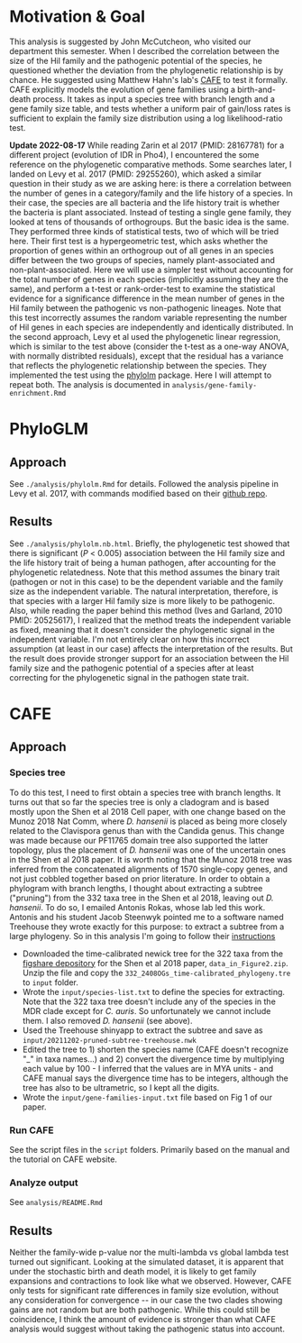 # Motivation & Goal
This analysis is suggested by John McCutcheon, who visited our department this semester. When I described the correlation between the size of the Hil family and the pathogenic potential of the species, he questioned whether the deviation from the phylogenetic relationship is by chance. He suggested using Matthew Hahn's lab's [CAFE](https://hahnlab.github.io/CAFE) to test it formally. CAFE explicitly models the evolution of gene families using a birth-and-death process. It takes as input a species tree with branch length and a gene family size table, and tests whether a uniform pair of gain/loss rates is sufficient to explain the family size distribution using a log likelihood-ratio test. 

**Update 2022-08-17**
While reading Zarin et al 2017 (PMID: 28167781) for a different project (evolution of IDR in Pho4), I encountered the some reference on the phylogenetic comparative methods. Some searches later, I landed on Levy et al. 2017 (PMID: 29255260), which asked a similar question in their study as we are asking here: is there a correlation between the number of genes in a category/family and the life history of a species. In their case, the species are all bacteria and the life history trait is whether the bacteria is plant associated. Instead of testing a single gene family, they looked at tens of thousands of orthogroups. But the basic idea is the same. They performed three kinds of statistical tests, two of which will be tried here. Their first test is a hypergeometric test, which asks whether the proportion of genes within an orthogroup out of all genes in an species differ between the two groups of species, namely plant-associated and non-plant-associated. Here we will use a simpler test without accounting for the total number of genes in each species (implicitly assuming they are the same), and perform a t-test or rank-order-test to examine the statistical evidence for a significance difference in the mean number of genes in the Hil family between the pathogenic vs non-pathogenic lineages. Note that this test incorrectly assumes the random variable representing the number of Hil genes in each species are independently and identically distributed. In the second approach, Levy et al used the phylogenetic linear regression, which is similar to the test above (consider the t-test as a one-way ANOVA, with normally distribted residuals), except that the residual has a variance that reflects the phylogenetic relationship between the species. They implemented the test using the [phylolm](https://cran.r-project.org/web/packages/phylolm/index.html) package. Here I will attempt to repeat both. The analysis is documented in `analysis/gene-family-enrichment.Rmd`

# PhyloGLM

## Approach

See `./analysis/phylolm.Rmd` for details. Followed the analysis pipeline in Levy et al. 2017, with commands modified based on their [github repo](https://github.com/isaisg/gfobap/tree/master/enrichment_tests/).

## Results

See `./analysis/phylolm.nb.html`. Briefly, the phylogenetic test showed that there is significant (_P_ < 0.005) association between the Hil family size and the life history trait of being a human pathogen, after accounting for the phylogenetic relatedness. Note that this method assumes the binary trait (pathogen or not in this case) to be the dependent variable and the family size as the independent variable. The natural interpretation, therefore, is that species with a larger Hil family size is more likely to be pathogenic. Also,  while reading the paper behind this method (Ives and Garland, 2010 PMID: 20525617), I realized that the method treats the independent variable as fixed, meaning that it doesn't consider the phylogenetic signal in the independent variable. I'm not entirely clear on how this incorrect assumption (at least in our case) affects the interpretation of the results. But the result does provide stronger support for an association between the Hil family size and the pathogenic potential of a species after at least correcting for the phylogenetic signal in the pathogen state trait.

# CAFE

## Approach

### Species tree
To do this test, I need to first obtain a species tree with branch lengths. It turns out that so far the species tree is only a cladogram and is based mostly upon the Shen et al 2018 Cell paper, with one change based on the Munoz 2018 Nat Comm, where _D. hansenii_ is placed as being more closely related to the Clavispora genus than with the Candida genus. This change was made because our PF11765 domain tree also supported the latter topology, plus the placement of _D. hansenii_ was one of the uncertain ones in the Shen et al 2018 paper. It is worth noting that the Munoz 2018 tree was inferred from the concatenated alignments of 1570 single-copy genes, and not just cobbled together based on prior literature. In order to obtain a phylogram with branch lengths, I thought about extracting a subtree ("pruning") from the 332 taxa tree in the Shen et al 2018, leaving out _D. hansenii_. To do so, I emailed Antonis Rokas, whose lab led this work. Antonis and his student Jacob Steenwyk pointed me to a software named Treehouse they wrote exactly for this purpose: to extract a subtree from a large phylogeny. So in this analysis I'm going to follow their [instructions](https://github.com/JLSteenwyk/treehouse)

- Downloaded the time-calibrated newick tree for the 322 taxa from the [figshare depository](https://figshare.com/articles/dataset/Tempo_and_mode_of_genome_evolution_in_the_budding_yeast_subphylum/5854692) for the Shen et al 2018 paper, `data_in_Figure2.zip`. Unzip the file and copy the `332_2408OGs_time-calibrated_phylogeny.tre` to `input` folder.
- Wrote the `input/species-list.txt` to define the species for extracting. Note that the 322 taxa tree doesn't include any of the species in the MDR clade except for _C. auris_. So unfortunately we cannot include them. I also removed _D. hansenii_ (see above).
- Used the Treehouse shinyapp to extract the subtree and save as `input/20211202-pruned-subtree-treehouse.nwk`
- Edited the tree to 1) shorten the species name (CAFE doesn't recognize "_" in taxa names...) and 2) convert the divergence time by multiplying each value by 100 - I inferred that the values are in MYA units - and CAFE manual says the divergence time has to be integers, although the tree has also to be ultrametric, so I kept all the digits.
- Wrote the `input/gene-families-input.txt` file based on Fig 1 of our paper.

### Run CAFE
See the script files in the `script` folders. Primarily based on the manual and the tutorial on CAFE website.

### Analyze output
See `analysis/README.Rmd`

## Results
Neither the family-wide p-value nor the multi-lambda vs global lambda test turned out significant. Looking at the simulated dataset, it is apparent that under the stochastic birth and death model, it is likely to get family expansions and contractions to look like what we observed. However, CAFE only tests for significant rate differences in family size evolution, without any consideration for convergence -- in our case the two clades showing gains are not random but are both pathogenic. While this could still be coincidence, I think the amount of evidence is stronger than what CAFE analysis would suggest without taking the pathogenic status into account.
